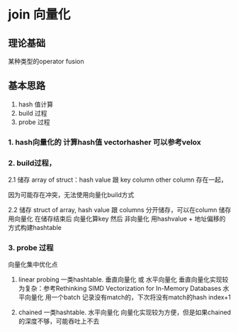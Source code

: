 # join 向量化

## 理论基础 
某种类型的operator fusion
## 基本思路 
1. hash 值计算
2. build 过程
3. probe 过程

### 1. hash向量化的 计算hash值 vectorhasher 可以参考velox
### 2. build过程，
2.1 储存 array of struct：hash value 跟 key column other column 存在一起，

因为可能存在冲突，无法使用向量化build方式

2.2 储存 struct of array, hash value 跟 columns 分开储存，可以在column 储存用向量化
在储存结束后 向量化算key 然后 非向量化 用hashvalue + 地址偏移的方式构建hashtable

### 3. probe 过程
向量化集中优化点
1. linear probing 一类hashtable. 垂直向量化 或 水平向量化
垂直向量化实现较为复杂：参考Rethinking SIMD Vectorization for In-Memory Databases
水平向量化 用一个batch 记录没有match的，下次将没有match的hash index+1

2. chained 一类hashtable. 水平向量化
向量化实现较为方便，但是如果chained 的深度不够，可能吞吐上不去
